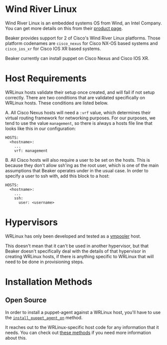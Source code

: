 # Wind River Linux

Wind River Linux is an embedded systems OS from Wind, an Intel Company.  You
can get more details on this from their
[product page](http://www.windriver.com/products/linux/).

Beaker provides support for 2 of Cisco's Wind River Linux platforms.
Those platform codenames are `cisco_nexus` for Cisco NX-OS based systems
and `cisco_ios_xr` for Cisco IOS XR based systems.

Beaker currently can install puppet on Cisco Nexus and Cisco IOS XR.

# Host Requirements

WRLinux hosts validate their setup once created, and will fail if not
setup correctly.  There are two conditions that are validated specifically
on WRLinux hosts.  These conditions are listed below.

A. All Cisco Nexus hosts will need a `:vrf` value, which determines their
virtual routing framework for networking purposes.  For our purposes,
we tend to use the value `management`, so there is always a hosts
file line that looks like this in our configuration:

    HOSTS:
      <hostname>:
        ...
        vrf: management

B. All Cisco hosts will also require a user to be set on the
hosts.  This is because they don't allow ssh'ing as the root user,
which is one of the main assumptions that Beaker operates under in
the usual case.  In order to specify a user to ssh with, add this
block to a host:

    HOSTS:
      <hostname>:
        ...
        ssh:
          user: <username>

# Hypervisors

WRLinux has only been developed and tested as a
[vmpooler](https://github.com/puppetlabs/vmpooler) host.

This doesn't mean that it can't be used in another hypervisor, but that
Beaker doesn't specifically deal with the details of that hypervisor in creating
WRLinux hosts, if there is anything specific to WRLinux that will need to be done in
provisioning steps.

# Installation Methods

## Open Source

In order to install a puppet-agent against a WRLinux host, you'll have to use the
[`install_puppet_agent_on`](blob/master/lib/beaker/dsl/install_utils/foss_utils.rb#L327)
method.

It reaches out to the WRLinux-specific host code for any information that it needs.
You can check out [these methods](blob/master/lib/beaker/host/cisco.rb) if you
need more information about this.
